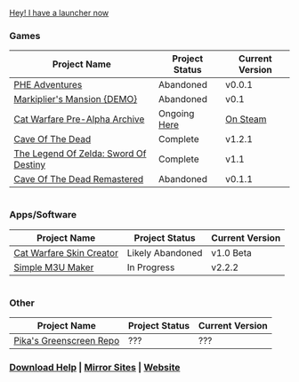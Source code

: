 [Hey! I have a launcher now](https://pikakid98.github.io/pikakid98-launcher)

<h3>Games</h3>

Project Name | Project Status | Current Version
------------ | ------------- | ------------
[PHE Adventures](https://pikakid98.github.io/phe-adventures) | Abandoned | v0.0.1
[Markiplier's Mansion {DEMO}](https://pikakid98.github.io/markipliers-mansion-demo) | Abandoned | v0.1
[Cat Warfare Pre-Alpha Archive](https://pikakid98.github.io/cat-warfare-pre-alpha-archive) | Ongoing [Here](https://store.steampowered.com/app/923370) | [On Steam](https://store.steampowered.com/app/923370)
[Cave Of The Dead](https://pikakid98.github.io/cave-of-the-dead) | Complete | v1.2.1
[The Legend Of Zelda: Sword Of Destiny](https://pikakid98.github.io/the-legend-of-zelda-sword-of-destiny) | Complete | v1.1
[Cave Of The Dead Remastered](https://pikakid98.github.io/cave-of-the-dead-remastered) | Abandoned | v0.1.1

<h1></h1>

<h3>Apps/Software</h3>

Project Name | Project Status | Current Version
------------ | ------------- | ------------
[Cat Warfare Skin Creator](https://pikakid98.github.io/cat-warfare-skin-creator) | Likely Abandoned | v1.0 Beta
[Simple M3U Maker](https://pikakid98.github.io/simple-m3u-maker) | In Progress | v2.2.2

<h1></h1>

<h3>Other</h3>

Project Name | Project Status | Current Version
------------ | ------------- | ------------
[Pika's Greenscreen Repo](https://pikakid98.github.io/pikas-greenscreen-repo) | ??? | ???


### [Download Help](https://pikakid98.github.io/help) | [Mirror Sites](https://pikakid98.github.io/mirror) | [Website](https://pikakid98.wordpress.com/)

